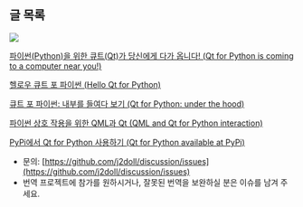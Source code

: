
## 글 목록

![](https://j2doll.github.io/Qt-for-Python-Docs-Kor/pysidelogo.png)

[파이썬(Python)을 위한 큐트(Qt)가 당신에게 다가 옵니다! (Qt for Python is coming to a computer near you!)](Qt-for-Python-is-coming-to-a-computer-near-you.md)

[헬로우 큐트 포 파이썬 (Hello Qt for Python)](Hello-Qt-For-Python.md)

[큐트 포 파이썬: 내부를 들여다 보기 (Qt for Python: under the hood)](Qt-for-Python-under-the-hood.md)

[파이썬 상호 작용을 위한 QML과 Qt (QML and Qt for Python interaction)](QML-and-Qt-for-Python-interaction.md)

[PyPi에서 Qt for Python 사용하기 (Qt for Python available at PyPi)](Qt-for-Python-available-at-PyPi.md)

- 문의: [https://github.com/j2doll/discussion/issues](https://github.com/j2doll/discussion/issues)
- 번역 프로젝트에 참가를 원하시거나, 잘못된 번역을 보완하실 분은 이슈를 남겨 주세요.
